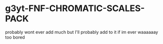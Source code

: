 # g3yt-FNF-CHROMATIC-SCALES-PACK
probably wont ever add much but I'll probably add to it if im ever waaaaaay too bored
